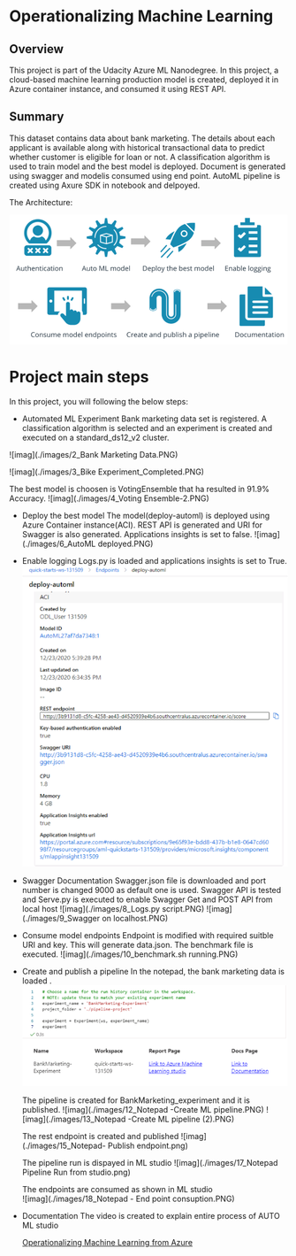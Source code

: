  # Operationalizing Machine Learning

## Overview
This project is part of the Udacity Azure ML Nanodegree.
In this project, a cloud-based machine learning production model is created, deployed it in Azure container instance, and consumed it using REST API.

## Summary
This dataset contains data about bank marketing. The details about each applicant is available along with historical transactional data to predict whether customer is eligible for loan or not. A classification algorithm is used to train model and the best model is deployed. Document is generated using swagger and modelis consumed using end point.
AutoML pipeline is created using Axure SDK in notebook and delpoyed.

The Architecture:

![imag](./images/1_Arch.png)



# Project main steps
In this project, you will following the below steps:

* Automated ML Experiment
  Bank marketing data set is registered. A classification algorithm is selected and an experiment is created and executed on a standard_ds12_v2 cluster.
  
 ![imag](./images/2_Bank Marketing Data.PNG)
 
 ![imag](./images/3_Bike Experiment_Completed.PNG)
 
 The best model is choosen is VotingEnsemble that ha resulted in 91.9% Accuracy.
 ![imag](./images/4_Voting Ensemble-2.PNG)
 
 
* Deploy the best model
   The model(deploy-automl) is deployed using Azure Container instance(ACI). REST API is generated and URI for Swagger is also generated. Applications insights is set to false.
    ![imag](./images/6_AutoML deployed.PNG)
    
   
* Enable logging
	Logs.py is loaded and applications insights is set to True.
     ![imag](./images/7_InsightsEnabled.PNG)
     
* Swagger Documentation
    Swagger.json file is downloaded and port number is changed 9000 as default one is used. Swagger API is tested and Serve.py is executed to enable Swagger Get and POST API from local host
    ![imag](./images/8_Logs.py script.PNG)
    ![imag](./images/9_Swagger on localhost.PNG)
    
* Consume model endpoints
    Endpoint is modified with required suitble URI and key. This will generate data.json. The benchmark file is executed.
      ![imag](./images/10_benchmark.sh running.PNG)
      
* Create and publish a pipeline
   In the notepad, the bank marketing data is loaded .
   ![imag](./images/11_Notepad-Experiment.PNG)
   
   The pipeline is created for BankMarketing_experiment and it is published.
   ![imag](./images/12_Notepad -Create ML pipeline.PNG)
   ![imag](./images/13_Notepad -Create ML pipeline (2).PNG)
   
   The rest endpoint is created and published
   ![imag](./images/15_Notepad- Publish endpoint.png)
   
   The pipeline run is dispayed in ML studio
   ![imag](./images/17_Notepad Pipeline Run from studio.png)
    
   The endpoints are consumed as shown in ML studio  
   ![imag](./images/18_Notepad - End point consuption.PNG)
     
* Documentation
  The video is created to explain entire process of AUTO ML studio
  
  [Operationalizing Machine Learning from Azure](https://youtu.be/-DrpDr3xqic)
  
  
